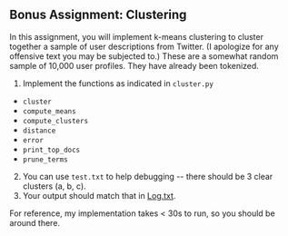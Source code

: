 ## Bonus Assignment: Clustering

In this assignment, you will implement k-means clustering to cluster together a sample of user descriptions from Twitter. (I apologize for any offensive text you may be subjected to.) These are a somewhat random sample of 10,000 user profiles. They have already been tokenized.

1. Implement the functions as indicated in `cluster.py`
  - `cluster`
  - `compute_means`
  - `compute_clusters`
  - `distance`
  - `error`
  - `print_top_docs`
  - `prune_terms`
2. You can use `test.txt` to help debugging -- there should be 3 clear clusters (a, b, c).
3. Your output should match that in [Log.txt](Log.txt).

For reference, my implementation takes < 30s to run, so you should be around there.
